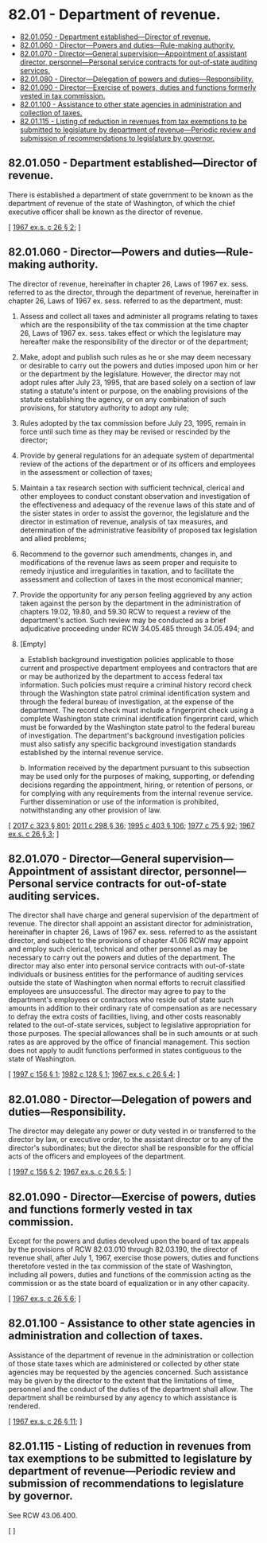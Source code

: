 # 82.01 - Department of revenue.
* [82.01.050 - Department established—Director of revenue.](#8201050---department-establisheddirector-of-revenue)
* [82.01.060 - Director—Powers and duties—Rule-making authority.](#8201060---directorpowers-and-dutiesrule-making-authority)
* [82.01.070 - Director—General supervision—Appointment of assistant director, personnel—Personal service contracts for out-of-state auditing services.](#8201070---directorgeneral-supervisionappointment-of-assistant-director-personnelpersonal-service-contracts-for-out-of-state-auditing-services)
* [82.01.080 - Director—Delegation of powers and duties—Responsibility.](#8201080---directordelegation-of-powers-and-dutiesresponsibility)
* [82.01.090 - Director—Exercise of powers, duties and functions formerly vested in tax commission.](#8201090---directorexercise-of-powers-duties-and-functions-formerly-vested-in-tax-commission)
* [82.01.100 - Assistance to other state agencies in administration and collection of taxes.](#8201100---assistance-to-other-state-agencies-in-administration-and-collection-of-taxes)
* [82.01.115 - Listing of reduction in revenues from tax exemptions to be submitted to legislature by department of revenue—Periodic review and submission of recommendations to legislature by governor.](#8201115---listing-of-reduction-in-revenues-from-tax-exemptions-to-be-submitted-to-legislature-by-department-of-revenueperiodic-review-and-submission-of-recommendations-to-legislature-by-governor)
## 82.01.050 - Department established—Director of revenue.
There is established a department of state government to be known as the department of revenue of the state of Washington, of which the chief executive officer shall be known as the director of revenue.

\[ [1967 ex.s. c 26 § 2](http://leg.wa.gov/CodeReviser/documents/sessionlaw/1967ex1c26.pdf?cite=1967%20ex.s.%20c%2026%20§%202); \]

## 82.01.060 - Director—Powers and duties—Rule-making authority.
The director of revenue, hereinafter in chapter 26, Laws of 1967 ex. sess. referred to as the director, through the department of revenue, hereinafter in chapter 26, Laws of 1967 ex. sess. referred to as the department, must:

1. Assess and collect all taxes and administer all programs relating to taxes which are the responsibility of the tax commission at the time chapter 26, Laws of 1967 ex. sess. takes effect or which the legislature may hereafter make the responsibility of the director or of the department;

2. Make, adopt and publish such rules as he or she may deem necessary or desirable to carry out the powers and duties imposed upon him or her or the department by the legislature. However, the director may not adopt rules after July 23, 1995, that are based solely on a section of law stating a statute's intent or purpose, on the enabling provisions of the statute establishing the agency, or on any combination of such provisions, for statutory authority to adopt any rule;

3. Rules adopted by the tax commission before July 23, 1995, remain in force until such time as they may be revised or rescinded by the director;

4. Provide by general regulations for an adequate system of departmental review of the actions of the department or of its officers and employees in the assessment or collection of taxes;

5. Maintain a tax research section with sufficient technical, clerical and other employees to conduct constant observation and investigation of the effectiveness and adequacy of the revenue laws of this state and of the sister states in order to assist the governor, the legislature and the director in estimation of revenue, analysis of tax measures, and determination of the administrative feasibility of proposed tax legislation and allied problems;

6. Recommend to the governor such amendments, changes in, and modifications of the revenue laws as seem proper and requisite to remedy injustice and irregularities in taxation, and to facilitate the assessment and collection of taxes in the most economical manner;

7. Provide the opportunity for any person feeling aggrieved by any action taken against the person by the department in the administration of chapters 19.02, 19.80, and 59.30 RCW to request a review of the department's action. Such review may be conducted as a brief adjudicative proceeding under RCW 34.05.485 through 34.05.494; and

8. [Empty]

   a. Establish background investigation policies applicable to those current and prospective department employees and contractors that are or may be authorized by the department to access federal tax information. Such policies must require a criminal history record check through the Washington state patrol criminal identification system and through the federal bureau of investigation, at the expense of the department. The record check must include a fingerprint check using a complete Washington state criminal identification fingerprint card, which must be forwarded by the Washington state patrol to the federal bureau of investigation. The department's background investigation policies must also satisfy any specific background investigation standards established by the internal revenue service.

   b. Information received by the department pursuant to this subsection may be used only for the purposes of making, supporting, or defending decisions regarding the appointment, hiring, or retention of persons, or for complying with any requirements from the internal revenue service. Further dissemination or use of the information is prohibited, notwithstanding any other provision of law.

\[ [2017 c 323 § 801](http://lawfilesext.leg.wa.gov/biennium/2017-18/Pdf/Bills/Session%20Laws/Senate/5358-S.SL.pdf?cite=2017%20c%20323%20§%20801); [2011 c 298 § 36](http://lawfilesext.leg.wa.gov/biennium/2011-12/Pdf/Bills/Session%20Laws/House/2017-S.SL.pdf?cite=2011%20c%20298%20§%2036); [1995 c 403 § 106](http://lawfilesext.leg.wa.gov/biennium/1995-96/Pdf/Bills/Session%20Laws/House/1010-S.SL.pdf?cite=1995%20c%20403%20§%20106); [1977 c 75 § 92](http://leg.wa.gov/CodeReviser/documents/sessionlaw/1977c75.pdf?cite=1977%20c%2075%20§%2092); [1967 ex.s. c 26 § 3](http://leg.wa.gov/CodeReviser/documents/sessionlaw/1967ex1c26.pdf?cite=1967%20ex.s.%20c%2026%20§%203); \]

## 82.01.070 - Director—General supervision—Appointment of assistant director, personnel—Personal service contracts for out-of-state auditing services.
The director shall have charge and general supervision of the department of revenue. The director shall appoint an assistant director for administration, hereinafter in chapter 26, Laws of 1967 ex. sess. referred to as the assistant director, and subject to the provisions of chapter 41.06 RCW may appoint and employ such clerical, technical and other personnel as may be necessary to carry out the powers and duties of the department. The director may also enter into personal service contracts with out-of-state individuals or business entities for the performance of auditing services outside the state of Washington when normal efforts to recruit classified employees are unsuccessful. The director may agree to pay to the department's employees or contractors who reside out of state such amounts in addition to their ordinary rate of compensation as are necessary to defray the extra costs of facilities, living, and other costs reasonably related to the out-of-state services, subject to legislative appropriation for those purposes. The special allowances shall be in such amounts or at such rates as are approved by the office of financial management. This section does not apply to audit functions performed in states contiguous to the state of Washington.

\[ [1997 c 156 § 1](http://lawfilesext.leg.wa.gov/biennium/1997-98/Pdf/Bills/Session%20Laws/House/1341.SL.pdf?cite=1997%20c%20156%20§%201); [1982 c 128 § 1](http://leg.wa.gov/CodeReviser/documents/sessionlaw/1982c128.pdf?cite=1982%20c%20128%20§%201); [1967 ex.s. c 26 § 4](http://leg.wa.gov/CodeReviser/documents/sessionlaw/1967ex1c26.pdf?cite=1967%20ex.s.%20c%2026%20§%204); \]

## 82.01.080 - Director—Delegation of powers and duties—Responsibility.
The director may delegate any power or duty vested in or transferred to the director by law, or executive order, to the assistant director or to any of the director's subordinates; but the director shall be responsible for the official acts of the officers and employees of the department.

\[ [1997 c 156 § 2](http://lawfilesext.leg.wa.gov/biennium/1997-98/Pdf/Bills/Session%20Laws/House/1341.SL.pdf?cite=1997%20c%20156%20§%202); [1967 ex.s. c 26 § 5](http://leg.wa.gov/CodeReviser/documents/sessionlaw/1967ex1c26.pdf?cite=1967%20ex.s.%20c%2026%20§%205); \]

## 82.01.090 - Director—Exercise of powers, duties and functions formerly vested in tax commission.
Except for the powers and duties devolved upon the board of tax appeals by the provisions of RCW 82.03.010 through 82.03.190, the director of revenue shall, after July 1, 1967, exercise those powers, duties and functions theretofore vested in the tax commission of the state of Washington, including all powers, duties and functions of the commission acting as the commission or as the state board of equalization or in any other capacity.

\[ [1967 ex.s. c 26 § 6](http://leg.wa.gov/CodeReviser/documents/sessionlaw/1967ex1c26.pdf?cite=1967%20ex.s.%20c%2026%20§%206); \]

## 82.01.100 - Assistance to other state agencies in administration and collection of taxes.
Assistance of the department of revenue in the administration or collection of those state taxes which are administered or collected by other state agencies may be requested by the agencies concerned. Such assistance may be given by the director to the extent that the limitations of time, personnel and the conduct of the duties of the department shall allow. The department shall be reimbursed by any agency to which assistance is rendered.

\[ [1967 ex.s. c 26 § 11](http://leg.wa.gov/CodeReviser/documents/sessionlaw/1967ex1c26.pdf?cite=1967%20ex.s.%20c%2026%20§%2011); \]

## 82.01.115 - Listing of reduction in revenues from tax exemptions to be submitted to legislature by department of revenue—Periodic review and submission of recommendations to legislature by governor.
See RCW 43.06.400.

\[ \]

